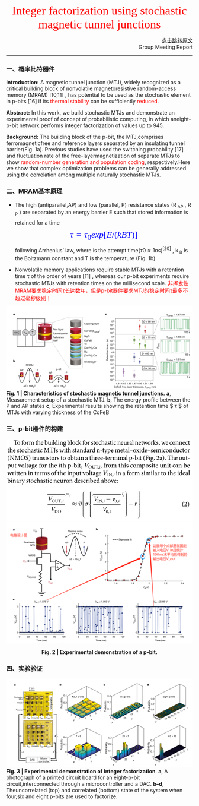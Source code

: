 <center><font color=red size=6 face="Times New Roman"> Integer factorization using stochastic magnetic
tunnel junctions</font></center>

<p align="right">
<a href="https://doi.org/10.1038/s41586-019-1557-9">点击跳转原文</a> <br>
Group Meeting Report
</p><hr/>

### 一、概率比特器件
 
**introduction:** A magnetic tunnel junction (MTJ), widely recognized as a critical building block of nonvolatile magnetoresistive random-access memory (MRAM) [10,11] , has potential to be used as the stochastic element in p-bits [16] if its <font color=red >thermal stability</font> can be sufficiently <font color=red >reduced</font>.


**Abstract:** In this work, we build stochastic MTJs and demonstrate an experimental proof of concept of probabilistic computing, in which aneight-p-bit network performs integer factorization of values up to 945.


**Background:** The building block of the p-bit, the MTJ,comprises ferromagneticfree and reference layers separated by an insulating tunnel barrier(Fig. 1a). Previous studies have used the switching probability [17] and fluctuation rate of the free-layermagnetization of separate MTJs to show <font color=red >random-number generation and population coding</font>, respectively.Here we show that complex optimization problems can be generally addressed using the correlation among multiple naturally stochastic MTJs. 

### 二、MRAM基本原理
- The high (antiparallel,AP) and low (parallel, P) resistance states (R<sub> AP</sub> , R<sub> P</sub> ) are separated by an energy barrier E such that stored information is retained for a time<font color=blue size=5 face="TimesNewRoman"> 
$$ τ = τ_0 exp[E/(k B T)]$$ </font>following Arrhenius’ law, where is the attempt time$(τ 0  ≈ 1 ns)$<sup>[20]</sup> , k<sub> B</sub> is the Boltzmann constant and T is the temperature (Fig. 1b)<br/>

- Nonvolatile memory applications require stable MTJs with a retention time τ of the order of years [11] , whereas our p-bit experiments require stochastic MTJs with retention times on the millisecond scale. 
<font color=red>非挥发性MRAM要求稳定时间$τ$长达数年，但是p-bit器件要求MTJ的稳定时间$τ$最多不超过毫秒级别！</font>

![](img/2020-04-09-15-02-16.png)
**Fig. 1 | Characteristics of stochastic magnetic tunnel junctions.**
**a**, Measurement setup of a stochastic MTJ. **b**, The energy profile between the P and AP states **c**, Experimental results showing the retention time $ τ $ of MTJs with varying thickness of the CoFeB

### 三、p-bit器件的构建
![](img/2020-04-09-15-09-12.png)
![](img/2020-04-09-15-17-41.png)

<center><b>Fig. 2 | Experimental demonstration of a p-bit.</b></center>


### 四、实验验证
![](img/2020-04-09-15-21-18.png)
**Fig. 3 | Experimental demonstration of integer factorization**.
**a**, A photograph of a printed circuit board for an eight-p-bit circuit,interconnected through a microcontroller and a DAC. **b–d**, Theuncorrelated (top) and correlated (bottom) state of the system when four,six and eight p-bits are used to factorize.
